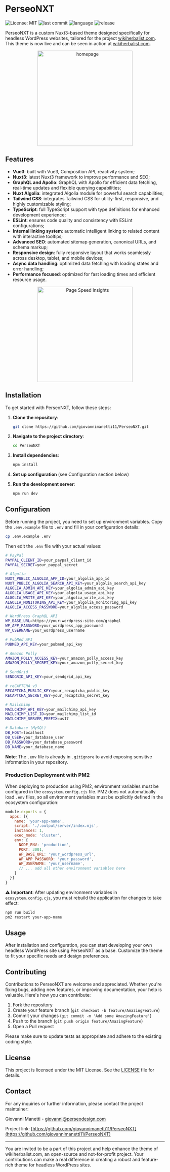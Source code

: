 # PerseoNXT

![License: MIT](https://img.shields.io/badge/License-MIT-yellow.svg)
![last commit](https://img.shields.io/github/last-commit/giovannimanetti11/PerseoNXT)
![language](https://img.shields.io/github/languages/top/giovannimanetti11/PerseoNXT)
![release](https://img.shields.io/github/v/release/giovannimanetti11/PerseoNXT?include_prereleases)

PerseoNXT is a custom Nuxt3-based theme designed specifically for headless WordPress websites, tailored for the project [wikiherbalist.com](https://wikiherbalist.com). This theme is now live and can be seen in action at [wikiherbalist.com](https://wikiherbalist.com).

<p align="center">
<img src="https://github.com/user-attachments/assets/1b48f4bd-8628-4e8f-bea2-8e28bf12b7d6" alt="homepage" width="300">
</p>

## Features

- **Vue3**: built with Vue3, Composition API, reactivity system;
- **Nuxt3**: latest Nuxt3 framework to improve performance and SEO;
- **GraphQL and Apollo**: GraphQL with Apollo for efficient data fetching, real-time updates and flexible querying capabilities;
- **Nuxt Algolia**: integrated Algolia module for powerful search capabilities;
- **Tailwind CSS**: integrates Tailwind CSS for utility-first, responsive, and highly customizable styling;
- **TypeScript**: full TypeScript support with type definitions for enhanced development experience;
- **ESLint**: ensures code quality and consistency with ESLint configurations;
- **Internal linking system**: automatic intelligent linking to related content with interactive tooltips;
- **Advanced SEO**: automated sitemap generation, canonical URLs, and schema markup;
- **Responsive design**: fully responsive layout that works seamlessly across desktop, tablet, and mobile devices;
- **Async data handling**: optimized data fetching with loading states and error handling;
- **Performance focused**: optimized for fast loading times and efficient resource usage.

<p align="center">
  <img src="https://github.com/user-attachments/assets/1ba482cb-f808-4e3b-b42b-7ae20b2c8d58" alt="Page Speed Insights" width="300">
</p>

## Installation

To get started with PerseoNXT, follow these steps:

1. **Clone the repository**:
   ```bash
   git clone https://github.com/giovannimanetti11/PerseoNXT.git
   ```

2. **Navigate to the project directory**:
   ```bash
   cd PerseoNXT
   ```

3. **Install dependencies**:
   ```bash
   npm install
   ```

4. **Set up configuration** (see Configuration section below)

5. **Run the development server**:
   ```bash
   npm run dev
   ```

## Configuration

Before running the project, you need to set up environment variables. Copy the `.env.example` file to `.env` and fill in your configuration details:

```bash
cp .env.example .env
```

Then edit the `.env` file with your actual values:

```bash
# PayPal
PAYPAL_CLIENT_ID=your_paypal_client_id
PAYPAL_SECRET=your_paypal_secret

# Algolia
NUXT_PUBLIC_ALGOLIA_APP_ID=your_algolia_app_id
NUXT_PUBLIC_ALGOLIA_SEARCH_API_KEY=your_algolia_search_api_key
ALGOLIA_ADMIN_API_KEY=your_algolia_admin_api_key
ALGOLIA_USAGE_API_KEY=your_algolia_usage_api_key
ALGOLIA_WRITE_API_KEY=your_algolia_write_api_key
ALGOLIA_MONITORING_API_KEY=your_algolia_monitoring_api_key
ALGOLIA_ACCESS_PASSWORD=your_algolia_access_password

# WordPress GraphQL API
WP_BASE_URL=https://your-wordpress-site.com/graphql
WP_APP_PASSWORD=your_wordpress_app_password
WP_USERNAME=your_wordpress_username

# PubMed API
PUBMED_API_KEY=your_pubmed_api_key

# Amazon Polly
AMAZON_POLLY_ACCESS_KEY=your_amazon_polly_access_key
AMAZON_POLLY_SECRET_KEY=your_amazon_polly_secret_key

# SendGrid
SENDGRID_API_KEY=your_sendgrid_api_key

# reCAPTCHA v3
RECAPTCHA_PUBLIC_KEY=your_recaptcha_public_key
RECAPTCHA_SECRET_KEY=your_recaptcha_secret_key

# Mailchimp
MAILCHIMP_API_KEY=your_mailchimp_api_key
MAILCHIMP_LIST_ID=your_mailchimp_list_id
MAILCHIMP_SERVER_PREFIX=us17

# Database (MySQL)
DB_HOST=localhost
DB_USER=your_database_user
DB_PASSWORD=your_database_password
DB_NAME=your_database_name
```

**Note**: The `.env` file is already in `.gitignore` to avoid exposing sensitive information in your repository.

### Production Deployment with PM2

When deploying to production using PM2, environment variables must be configured in the `ecosystem.config.cjs` file. PM2 does not automatically load `.env` files, so all environment variables must be explicitly defined in the ecosystem configuration:

```javascript
module.exports = {
  apps: [{
    name: 'your-app-name',
    script: './.output/server/index.mjs',
    instances: 1,
    exec_mode: 'cluster',
    env: {
      NODE_ENV: 'production',
      PORT: 3001,
      WP_BASE_URL: 'your_wordpress_url',
      WP_APP_PASSWORD: 'your_password',
      WP_USERNAME: 'your_username',
      // ... add all other environment variables here
    }
  }]
}
```

⚠️ **Important**: After updating environment variables in `ecosystem.config.cjs`, you must rebuild the application for changes to take effect:

```bash
npm run build
pm2 restart your-app-name
```

## Usage

After installation and configuration, you can start developing your own headless WordPress site using PerseoNXT as a base. Customize the theme to fit your specific needs and design preferences.

## Contributing

Contributions to PerseoNXT are welcome and appreciated. Whether you're fixing bugs, adding new features, or improving documentation, your help is valuable. Here's how you can contribute:

1. Fork the repository
2. Create your feature branch (`git checkout -b feature/AmazingFeature`)
3. Commit your changes (`git commit -m 'Add some AmazingFeature'`)
4. Push to the branch (`git push origin feature/AmazingFeature`)
5. Open a Pull request

Please make sure to update tests as appropriate and adhere to the existing coding style.

## License

This project is licensed under the MIT License. See the [LICENSE](LICENSE) file for details.

## Contact

For any inquiries or further information, please contact the project maintainer:

Giovanni Manetti - [giovanni@perseodesign.com](mailto:giovanni@perseodesign.com)

Project link: [https://github.com/giovannimanetti11/PerseoNXT](https://github.com/giovannimanetti11/PerseoNXT)

---

You are invited to be a part of this project and help enhance the theme of wikiherbalist.com, an open-source and not-for-profit project. Your contributions can make a real difference in creating a robust and feature-rich theme for headless WordPress sites.
